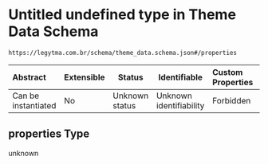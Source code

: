 # Untitled undefined type in Theme Data Schema

```txt
https://legytma.com.br/schema/theme_data.schema.json#/properties
```




| Abstract            | Extensible | Status         | Identifiable            | Custom Properties | Additional Properties | Access Restrictions | Defined In                                                                          |
| :------------------ | ---------- | -------------- | ----------------------- | :---------------- | --------------------- | ------------------- | ----------------------------------------------------------------------------------- |
| Can be instantiated | No         | Unknown status | Unknown identifiability | Forbidden         | Allowed               | none                | [theme_data.schema.json\*](../schema/theme_data.schema.json) |

## properties Type

unknown
